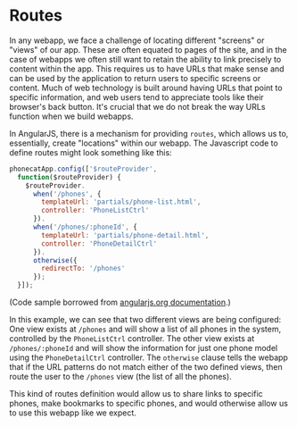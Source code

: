 # Routes
In any webapp, we face a challenge of locating different "screens" or "views" of our app. These are often equated to pages of the site, and in the case of webapps we often still want to retain the ability to link precisely to content within the app. This requires us to have URLs that make sense and can be used by the application to return users to specific screens or content. Much of web technology is built around having URLs that point to specific information, and web users tend to appreciate tools like their browser's back button. It's crucial that we do not break the way URLs function when we build webapps.

In AngularJS, there is a mechanism for providing `routes`, which allows us to, essentially, create "locations" within our webapp. The Javascript code to define routes might look something like this:

```js
phonecatApp.config(['$routeProvider',
  function($routeProvider) {
    $routeProvider.
      when('/phones', {
        templateUrl: 'partials/phone-list.html',
        controller: 'PhoneListCtrl'
      }).
      when('/phones/:phoneId', {
        templateUrl: 'partials/phone-detail.html',
        controller: 'PhoneDetailCtrl'
      }).
      otherwise({
        redirectTo: '/phones'
      });
  }]);
```
(Code sample borrowed from [angularjs.org documentation](https://docs.angularjs.org/tutorial/step_07).)

In this example, we can see that two different views are being configured: One view exists at `/phones` and will show a list of all phones in the system, controlled by the `PhoneListCtrl` controller. The other view exists at `/phones/:phoneId` and will show the information for just one phone model using the `PhoneDetailCtrl` controller. The `otherwise` clause tells the webapp that if the URL patterns do not match either of the two defined views, then route the user to the `/phones` view (the list of all the phones).

This kind of routes definition would allow us to share links to specific phones, make bookmarks to specific phones, and would otherwise allow us to use this webapp like we expect.